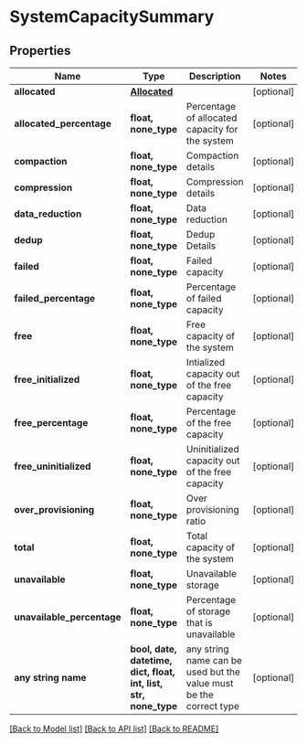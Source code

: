 # SystemCapacitySummary


## Properties
Name | Type | Description | Notes
------------ | ------------- | ------------- | -------------
**allocated** | [**Allocated**](Allocated.md) |  | [optional] 
**allocated_percentage** | **float, none_type** | Percentage of allocated capacity for the system | [optional] 
**compaction** | **float, none_type** | Compaction details | [optional] 
**compression** | **float, none_type** | Compression details | [optional] 
**data_reduction** | **float, none_type** | Data reduction | [optional] 
**dedup** | **float, none_type** | Dedup Details | [optional] 
**failed** | **float, none_type** | Failed capacity | [optional] 
**failed_percentage** | **float, none_type** | Percentage of failed capacity | [optional] 
**free** | **float, none_type** | Free capacity of the system | [optional] 
**free_initialized** | **float, none_type** | Intialized capacity out of the free capacity | [optional] 
**free_percentage** | **float, none_type** | Percentage of the free capacity | [optional] 
**free_uninitialized** | **float, none_type** | Uninitialized capacity out of the free capacity | [optional] 
**over_provisioning** | **float, none_type** | Over provisioning ratio | [optional] 
**total** | **float, none_type** | Total capacity of the system | [optional] 
**unavailable** | **float, none_type** | Unavailable storage | [optional] 
**unavailable_percentage** | **float, none_type** | Percentage of storage that is unavailable | [optional] 
**any string name** | **bool, date, datetime, dict, float, int, list, str, none_type** | any string name can be used but the value must be the correct type | [optional]

[[Back to Model list]](../README.md#documentation-for-models) [[Back to API list]](../README.md#documentation-for-api-endpoints) [[Back to README]](../README.md)


